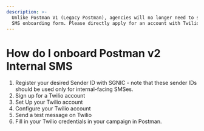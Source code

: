 ```yaml
---
description: >-
  Unlike Postman V1 (Legacy Postman), agencies will no longer need to submit the
  SMS onboarding form. Please directly apply for an account with Twilio.
---
```


# How do I onboard Postman v2 Internal SMS

1. Register your desired Sender ID with SGNIC - note that these sender IDs should be used only for internal-facing SMSes.
2. Sign up for a Twilio account
3. Set Up your Twilio account
4. Configure your Twilio account
5. Send a test message on Twilio
6. Fill in your Twilio credentials in your campaign in Postman.
